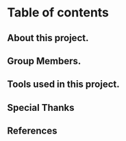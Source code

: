 # Table of contents

## About this project.

## Group Members.

## Tools used in this project.

## Special Thanks

## References
